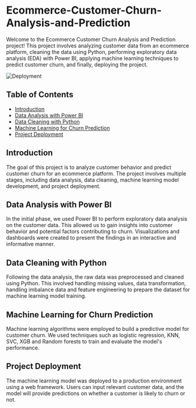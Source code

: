 # Ecommerce-Customer-Churn-Analysis-and-Prediction

Welcome to the Ecommerce Customer Churn Analysis and Prediction project! This project involves analyzing customer data from an ecommerce platform, cleaning the data using Python, performing exploratory data analysis (EDA) with Power BI, applying machine learning techniques to predict customer churn, and finally, deploying the project.

![Deployment](https://github.com/EricMohandhas/Ecommerce-Customer-Churn-Analysis-and-Prediction/assets/125111159/2f1bedb8-1026-4591-a780-ec9b8ddbb535)


## Table of Contents
- [Introduction](#introduction)
- [Data Analysis with Power BI](#data-analysis-with-power-bi)
- [Data Cleaning with Python](#data-cleaning-with-python)
- [Machine Learning for Churn Prediction](#machine-learning-for-churn-prediction)
- [Project Deployment](#project-deployment)

## Introduction

The goal of this project is to analyze customer behavior and predict customer churn for an ecommerce platform. The project involves multiple stages, including data analysis, data cleaning, machine learning model development, and project deployment.

## Data Analysis with Power BI

In the initial phase, we used Power BI to perform exploratory data analysis on the customer data. This allowed us to gain insights into customer behavior and potential factors contributing to churn. Visualizations and dashboards were created to present the findings in an interactive and informative manner.

## Data Cleaning with Python

Following the data analysis, the raw data was preprocessed and cleaned using Python. This involved handling missing values, data transformation, handling imbalance data and feature engineering to prepare the dataset for machine learning model training.

## Machine Learning for Churn Prediction

Machine learning algorithms were employed to build a predictive model for customer churn. We used techniques such as logistic regression, KNN, SVC, XGB and Random forests to train and evaluate the model's performance.

## Project Deployment

The machine learning model was deployed to a production environment using a web framework. Users can input relevant customer data, and the model will provide predictions on whether a customer is likely to churn or not.
